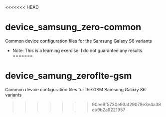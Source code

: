 <<<<<<< HEAD
# device_samsung_zero-common
Common device configuration files for the Samsung Galaxy S6 variants

* Note: This is a learning exercise.  I do not guarantee any results.
=======
# device_samung_zeroflte-gsm
Common device configuration files for the GSM Samsung Galaxy S6 variants
>>>>>>> 90ee9f5730e93af29079e3e4a38cb9b2a9221957
